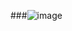 ###![image](https://github.com/Archerprooo/Archerprooo/assets/161921350/d0c15c22-8297-4d88-90d6-76be9bdd59ab)
